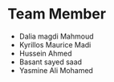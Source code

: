 # Team Member
* Dalia magdi Mahmoud 
* Kyrillos Maurice Madi
* Hussein Ahmed 
* Basant sayed saad
* Yasmine Ali Mohamed 
